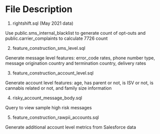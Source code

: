# File Description

1. rightshift.sql (May 2021 data)

Use public.sms_internal_blacklist to generate count of opt-outs and public.carrier_complaints to calculate 7726 count

2. feature_construction_sms_level.sql

Generate message level features: error_code rates, phone number type, message origination country and termination country, delivery rates

3. feature_construction_account_level.sql

Generate account level features: age, has parent or not, is ISV or not, is cannabis related or not, and family size information

4. risky_account_message_body.sql
   
Query to view sample high risk messages

5. feature_construction_rawpii_accounts.sql
   
Generate additional account level metrics from Salesforce data
